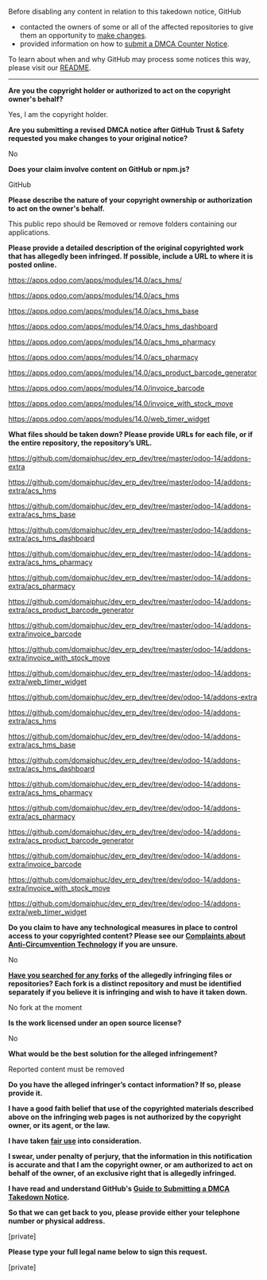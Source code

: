 Before disabling any content in relation to this takedown notice, GitHub
- contacted the owners of some or all of the affected repositories to give them an opportunity to [make changes](https://docs.github.com/en/github/site-policy/dmca-takedown-policy#a-how-does-this-actually-work).
- provided information on how to [submit a DMCA Counter Notice](https://docs.github.com/en/articles/guide-to-submitting-a-dmca-counter-notice).

To learn about when and why GitHub may process some notices this way, please visit our [README](https://github.com/github/dmca/blob/master/README.md#anatomy-of-a-takedown-notice).

---

**Are you the copyright holder or authorized to act on the copyright owner's behalf?**

Yes, I am the copyright holder.

**Are you submitting a revised DMCA notice after GitHub Trust & Safety requested you make changes to your original notice?**

No

**Does your claim involve content on GitHub or npm.js?**

GitHub

**Please describe the nature of your copyright ownership or authorization to act on the owner's behalf.**

This public repo should be Removed or remove folders containing our applications.

**Please provide a detailed description of the original copyrighted work that has allegedly been infringed. If possible, include a URL to where it is posted online.**

https://apps.odoo.com/apps/modules/14.0/acs_hms/

https://apps.odoo.com/apps/modules/14.0/acs_hms

https://apps.odoo.com/apps/modules/14.0/acs_hms_base

https://apps.odoo.com/apps/modules/14.0/acs_hms_dashboard

https://apps.odoo.com/apps/modules/14.0/acs_hms_pharmacy

https://apps.odoo.com/apps/modules/14.0/acs_pharmacy

https://apps.odoo.com/apps/modules/14.0/acs_product_barcode_generator

https://apps.odoo.com/apps/modules/14.0/invoice_barcode

https://apps.odoo.com/apps/modules/14.0/invoice_with_stock_move

https://apps.odoo.com/apps/modules/14.0/web_timer_widget

**What files should be taken down? Please provide URLs for each file, or if the entire repository, the repository’s URL.**

https://github.com/domaiphuc/dev_erp_dev/tree/master/odoo-14/addons-extra

https://github.com/domaiphuc/dev_erp_dev/tree/master/odoo-14/addons-extra/acs_hms

https://github.com/domaiphuc/dev_erp_dev/tree/master/odoo-14/addons-extra/acs_hms_base

https://github.com/domaiphuc/dev_erp_dev/tree/master/odoo-14/addons-extra/acs_hms_dashboard

https://github.com/domaiphuc/dev_erp_dev/tree/master/odoo-14/addons-extra/acs_hms_pharmacy

https://github.com/domaiphuc/dev_erp_dev/tree/master/odoo-14/addons-extra/acs_pharmacy

https://github.com/domaiphuc/dev_erp_dev/tree/master/odoo-14/addons-extra/acs_product_barcode_generator

https://github.com/domaiphuc/dev_erp_dev/tree/master/odoo-14/addons-extra/invoice_barcode

https://github.com/domaiphuc/dev_erp_dev/tree/master/odoo-14/addons-extra/invoice_with_stock_move

https://github.com/domaiphuc/dev_erp_dev/tree/master/odoo-14/addons-extra/web_timer_widget

https://github.com/domaiphuc/dev_erp_dev/tree/dev/odoo-14/addons-extra

https://github.com/domaiphuc/dev_erp_dev/tree/dev/odoo-14/addons-extra/acs_hms

https://github.com/domaiphuc/dev_erp_dev/tree/dev/odoo-14/addons-extra/acs_hms_base

https://github.com/domaiphuc/dev_erp_dev/tree/dev/odoo-14/addons-extra/acs_hms_dashboard

https://github.com/domaiphuc/dev_erp_dev/tree/dev/odoo-14/addons-extra/acs_hms_pharmacy

https://github.com/domaiphuc/dev_erp_dev/tree/dev/odoo-14/addons-extra/acs_pharmacy

https://github.com/domaiphuc/dev_erp_dev/tree/dev/odoo-14/addons-extra/acs_product_barcode_generator

https://github.com/domaiphuc/dev_erp_dev/tree/dev/odoo-14/addons-extra/invoice_barcode

https://github.com/domaiphuc/dev_erp_dev/tree/dev/odoo-14/addons-extra/invoice_with_stock_move

https://github.com/domaiphuc/dev_erp_dev/tree/dev/odoo-14/addons-extra/web_timer_widget

**Do you claim to have any technological measures in place to control access to your copyrighted content? Please see our <a href="https://docs.github.com/articles/guide-to-submitting-a-dmca-takedown-notice#complaints-about-anti-circumvention-technology">Complaints about Anti-Circumvention Technology</a> if you are unsure.**

No

**<a href="https://docs.github.com/articles/dmca-takedown-policy#b-what-about-forks-or-whats-a-fork">Have you searched for any forks</a> of the allegedly infringing files or repositories? Each fork is a distinct repository and must be identified separately if you believe it is infringing and wish to have it taken down.**

No fork at the moment

**Is the work licensed under an open source license?**

No

**What would be the best solution for the alleged infringement?**

Reported content must be removed

**Do you have the alleged infringer’s contact information? If so, please provide it.**

**I have a good faith belief that use of the copyrighted materials described above on the infringing web pages is not authorized by the copyright owner, or its agent, or the law.**

**I have taken <a href="https://www.lumendatabase.org/topics/22">fair use</a> into consideration.**

**I swear, under penalty of perjury, that the information in this notification is accurate and that I am the copyright owner, or am authorized to act on behalf of the owner, of an exclusive right that is allegedly infringed.**

**I have read and understand GitHub's <a href="https://docs.github.com/articles/guide-to-submitting-a-dmca-takedown-notice/">Guide to Submitting a DMCA Takedown Notice</a>.**

**So that we can get back to you, please provide either your telephone number or physical address.**

[private]

**Please type your full legal name below to sign this request.**

[private]

